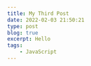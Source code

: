 ```yaml
---
title: My Third Post
date: 2022-02-03 21:50:21
type: post
blog: true
excerpt: Hello
tags:
    - JavaScript
---
```


